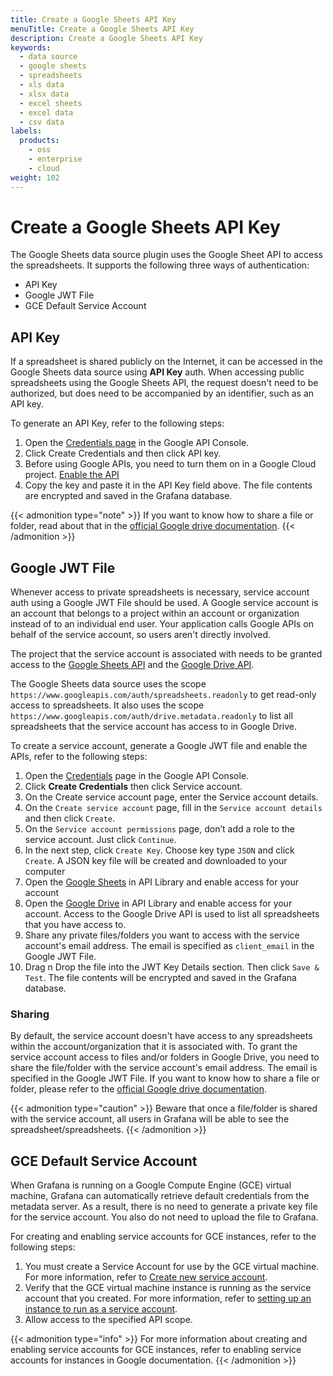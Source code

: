 ```yaml
---
title: Create a Google Sheets API Key
menuTitle: Create a Google Sheets API Key
description: Create a Google Sheets API Key
keywords:
  - data source
  - google sheets
  - spreadsheets
  - xls data
  - xlsx data
  - excel sheets
  - excel data
  - csv data
labels:
  products:
    - oss
    - enterprise
    - cloud
weight: 102
---
```


# Create a Google Sheets API Key

The Google Sheets data source plugin uses the Google Sheet API to access the spreadsheets. It supports the following three ways of authentication:

- API Key
- Google JWT File
- GCE Default Service Account

## API Key

If a spreadsheet is shared publicly on the Internet, it can be accessed in the Google Sheets data source using **API Key** auth. When accessing public spreadsheets using the Google Sheets API, the request doesn't need to be authorized, but does need to be accompanied by an identifier, such as an API key.

To generate an API Key, refer to the following steps:

1. Open the [Credentials page](https://console.developers.google.com/apis/credentials) in the Google API Console.
1. Click Create Credentials and then click API key.
1. Before using Google APIs, you need to turn them on in a Google Cloud project. [Enable the API](https://console.cloud.google.com/apis/library/sheets.googleapis.com)
1. Copy the key and paste it in the API Key field above. The file contents are encrypted and saved in the Grafana database.

{{< admonition type="note" >}}
If you want to know how to share a file or folder, read about that in the [official Google drive documentation](https://support.google.com/drive/answer/2494822?co=GENIE.Platform%3DDesktop&hl=en#share_publicly).
{{< /admonition >}}

## Google JWT File

Whenever access to private spreadsheets is necessary, service account auth using a Google JWT File should be used. A Google service account is an account that belongs to a project within an account or organization instead of to an individual end user. Your application calls Google APIs on behalf of the service account, so users aren't directly involved.

The project that the service account is associated with needs to be granted access to the [Google Sheets API](https://console.cloud.google.com/apis/library/sheets.googleapis.com?q=sheet) and the [Google Drive API](https://console.cloud.google.com/apis/library/drive.googleapis.com?q=drive).

The Google Sheets data source uses the scope `https://www.googleapis.com/auth/spreadsheets.readonly` to get read-only access to spreadsheets. It also uses the scope `https://www.googleapis.com/auth/drive.metadata.readonly` to list all spreadsheets that the service account has access to in Google Drive.

To create a service account, generate a Google JWT file and enable the APIs, refer to the following steps:

1. Open the [Credentials](https://console.developers.google.com/apis/credentials) page in the Google API Console.
1. Click **Create Credentials** then click Service account.
1. On the Create service account page, enter the Service account details.
1. On the `Create service account` page, fill in the `Service account details` and then click `Create`.
1. On the `Service account permissions` page, don’t add a role to the service account. Just click `Continue`.
1. In the next step, click `Create Key`. Choose key type `JSON` and click `Create`. A JSON key file will be created and downloaded to your computer
1. Open the [Google Sheets](https://console.cloud.google.com/apis/library/sheets.googleapis.com?q=sheet) in API Library and enable access for your account
1. Open the [Google Drive](https://console.cloud.google.com/apis/library/drive.googleapis.com?q=drive) in API Library and enable access for your account. Access to the Google Drive API is used to list all spreadsheets that you have access to.
1. Share any private files/folders you want to access with the service account's email address. The email is specified as `client_email` in the Google JWT File.
1. Drag n Drop the file into the JWT Key Details section. Then click `Save & Test`. The file contents will be encrypted and saved in the Grafana database.

### Sharing

By default, the service account doesn't have access to any spreadsheets within the account/organization that it is associated with. To grant the service account access to files and/or folders in Google Drive, you need to share the file/folder with the service account's email address. The email is specified in the Google JWT File. If you want to know how to share a file or folder, please refer to the [official Google drive documentation](https://support.google.com/drive/answer/2494822?co=GENIE.Platform%3DDesktop&hl=en#share_publicly).

{{< admonition type="caution" >}}
Beware that once a file/folder is shared with the service account, all users in Grafana will be able to see the spreadsheet/spreadsheets.
{{< /admonition >}}

## GCE Default Service Account

When Grafana is running on a Google Compute Engine (GCE) virtual machine, Grafana can automatically retrieve default credentials from the metadata server. As a result, there is no need to generate a private key file for the service account. You also do not need to upload the file to Grafana.

For creating and enabling service accounts for GCE instances, refer to the following steps:

1. You must create a Service Account for use by the GCE virtual machine. For more information, refer to [Create new service account](https://cloud.google.com/compute/docs/access/create-enable-service-accounts-for-instances#createanewserviceaccount).
1. Verify that the GCE virtual machine instance is running as the service account that you created. For more information, refer to [setting up an instance to run as a service account](https://cloud.google.com/compute/docs/access/create-enable-service-accounts-for-instances#using).
1. Allow access to the specified API scope.

{{< admonition type="info" >}}
For more information about creating and enabling service accounts for GCE instances, refer to enabling service accounts for instances in Google documentation.
{{< /admonition >}}
